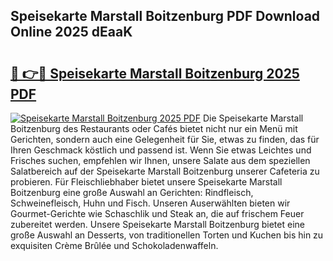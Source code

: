 ## Speisekarte Marstall Boitzenburg PDF Download Online 2025 dEaaK

# <h2><a href="http://gc829m.nevu.top/?p=Speisekarte+Marstall+Boitzenburg">🔗 👉🔴 Speisekarte Marstall Boitzenburg 2025 PDF</a></h2>

[![Speisekarte Marstall Boitzenburg 2025 PDF](https://i.imgur.com/dBaPXMq.png)](http://gc829m.nevu.top/?p=Speisekarte+Marstall+Boitzenburg)
Die Speisekarte Marstall Boitzenburg des Restaurants oder Cafés bietet nicht nur ein Menü mit Gerichten, sondern auch eine Gelegenheit für Sie, etwas zu finden, das für Ihren Geschmack köstlich und passend ist. Wenn Sie etwas Leichtes und Frisches suchen, empfehlen wir Ihnen, unsere Salate aus dem speziellen Salatbereich auf der Speisekarte Marstall Boitzenburg unserer Cafeteria zu probieren. Für Fleischliebhaber bietet unsere Speisekarte Marstall Boitzenburg eine große Auswahl an Gerichten: Rindfleisch, Schweinefleisch, Huhn und Fisch. Unseren Auserwählten bieten wir Gourmet-Gerichte wie Schaschlik und Steak an, die auf frischem Feuer zubereitet werden. Unsere Speisekarte Marstall Boitzenburg bietet eine große Auswahl an Desserts, von traditionellen Torten und Kuchen bis hin zu exquisiten Crème Brûlée und Schokoladenwaffeln.
